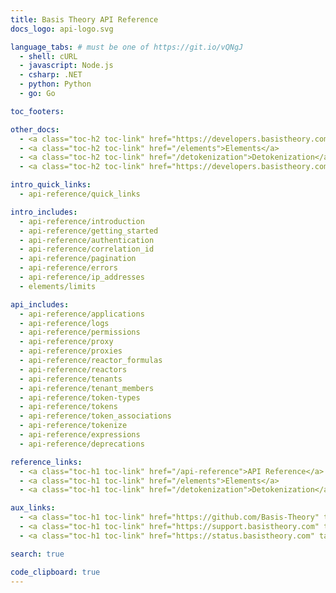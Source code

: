 ```yaml
---
title: Basis Theory API Reference
docs_logo: api-logo.svg

language_tabs: # must be one of https://git.io/vQNgJ
  - shell: cURL
  - javascript: Node.js
  - csharp: .NET
  - python: Python
  - go: Go

toc_footers:

other_docs:
  - <a class="toc-h2 toc-link" href="https://developers.basistheory.com/">Home</a>
  - <a class="toc-h2 toc-link" href="/elements">Elements</a>
  - <a class="toc-h2 toc-link" href="/detokenization">Detokenization</a>
  - <a class="toc-h2 toc-link" href="https://developers.basistheory.com/getting-started">Guides</a>

intro_quick_links:
  - api-reference/quick_links

intro_includes:
  - api-reference/introduction
  - api-reference/getting_started
  - api-reference/authentication
  - api-reference/correlation_id
  - api-reference/pagination
  - api-reference/errors
  - api-reference/ip_addresses
  - elements/limits

api_includes:
  - api-reference/applications  
  - api-reference/logs  
  - api-reference/permissions
  - api-reference/proxy
  - api-reference/proxies
  - api-reference/reactor_formulas
  - api-reference/reactors
  - api-reference/tenants
  - api-reference/tenant_members
  - api-reference/token-types
  - api-reference/tokens
  - api-reference/token_associations
  - api-reference/tokenize
  - api-reference/expressions
  - api-reference/deprecations

reference_links:
  - <a class="toc-h1 toc-link" href="/api-reference">API Reference</a>
  - <a class="toc-h1 toc-link" href="/elements">Elements</a>
  - <a class="toc-h1 toc-link" href="/detokenization">Detokenization</a>

aux_links:
  - <a class="toc-h1 toc-link" href="https://github.com/Basis-Theory" target="_blank">GitHub</a>
  - <a class="toc-h1 toc-link" href="https://support.basistheory.com" target="_blank">Get Support</a>
  - <a class="toc-h1 toc-link" href="https://status.basistheory.com" target="_blank">System Status</a>

search: true

code_clipboard: true
---
```

